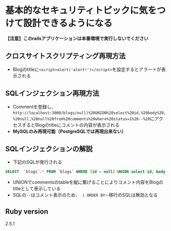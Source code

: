 # 基本的なセキュリティトピックに気をつけて設計できるようになる

**【注意】このrailsアプリケーションは本番環境で実行しないでください**

## クロスサイトスクリプティング再現方法
- Blogのtitleに`<script>alert('alert!')</script>`を設定するとアラートが表示される

## SQLインジェクション再現方法
- Commentを登録し、`http://localhost:3000/blogs/null)%20UNION%20select%20id,%20body%20,%20null,%20null%20from%20comments%20where%20status=1%20--%20`にアクセスするとBlogのtitleにコメントの内容が表示される
- **MySQLのみ再現可能（PostgreSQLでは再現出来ない）**

## SQLインジェクションの解説
- 下記のSQLが発行される
```sql
SELECT  `blogs`.* FROM `blogs` WHERE (id = null) UNION select id, body , null, null from comments where status=1 -- ) ORDER BY `blogs`.`id` ASC LIMIT 1
```
- UNIONでcommentsのtableを縦に繋げることによりコメント内容をBlogのtitleとして表示している
- SQLの`--`はコメント表示のため、` ) ORDER BY〜`移行のSQLは無効となる

## Ruby version
2.5.1
